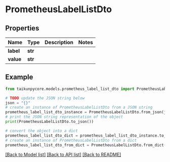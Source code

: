 # PrometheusLabelListDto


## Properties

Name | Type | Description | Notes
------------ | ------------- | ------------- | -------------
**label** | **str** |  | 
**value** | **str** |  | 

## Example

```python
from taikunpycore.models.prometheus_label_list_dto import PrometheusLabelListDto

# TODO update the JSON string below
json = "{}"
# create an instance of PrometheusLabelListDto from a JSON string
prometheus_label_list_dto_instance = PrometheusLabelListDto.from_json(json)
# print the JSON string representation of the object
print(PrometheusLabelListDto.to_json())

# convert the object into a dict
prometheus_label_list_dto_dict = prometheus_label_list_dto_instance.to_dict()
# create an instance of PrometheusLabelListDto from a dict
prometheus_label_list_dto_from_dict = PrometheusLabelListDto.from_dict(prometheus_label_list_dto_dict)
```
[[Back to Model list]](../README.md#documentation-for-models) [[Back to API list]](../README.md#documentation-for-api-endpoints) [[Back to README]](../README.md)


